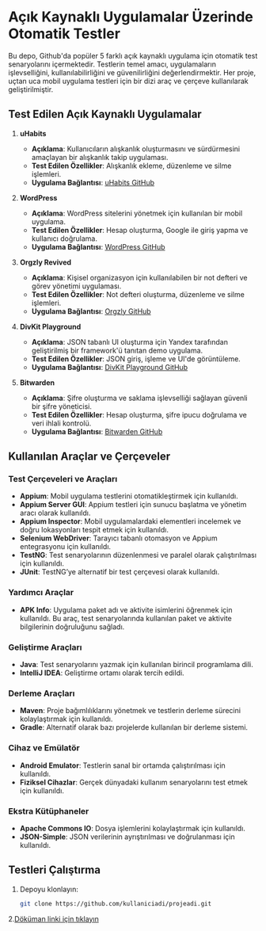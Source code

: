 # Açık Kaynaklı Uygulamalar Üzerinde Otomatik Testler

Bu depo, Github'da popüler 5 farklı açık kaynaklı uygulama için otomatik test senaryolarını içermektedir. Testlerin temel amacı, uygulamaların işlevselliğini, kullanılabilirliğini ve güvenilirliğini değerlendirmektir. Her proje, uçtan uca mobil uygulama testleri için bir dizi araç ve çerçeve kullanılarak geliştirilmiştir.

## Test Edilen Açık Kaynaklı Uygulamalar

1. **uHabits**
    - **Açıklama**: Kullanıcıların alışkanlık oluşturmasını ve sürdürmesini amaçlayan bir alışkanlık takip uygulaması.
    - **Test Edilen Özellikler**: Alışkanlık ekleme, düzenleme ve silme işlemleri.
    - **Uygulama Bağlantısı**: [uHabits GitHub](https://github.com/iSoron/uhabits)

2. **WordPress**
    - **Açıklama**: WordPress sitelerini yönetmek için kullanılan bir mobil uygulama.
    - **Test Edilen Özellikler**: Hesap oluşturma, Google ile giriş yapma ve kullanıcı doğrulama.
    - **Uygulama Bağlantısı**: [WordPress GitHub](https://github.com/wordpress-mobile/WordPress-Android)

3. **Orgzly Revived**
    - **Açıklama**: Kişisel organizasyon için kullanılabilen bir not defteri ve görev yönetimi uygulaması.
    - **Test Edilen Özellikler**: Not defteri oluşturma, düzenleme ve silme işlemleri.
    - **Uygulama Bağlantısı**: [Orgzly GitHub](https://github.com/orgzly/orgzly-android)

4. **DivKit Playground**
    - **Açıklama**: JSON tabanlı UI oluşturma için Yandex tarafından geliştirilmiş bir framework'ü tanıtan demo uygulama.
    - **Test Edilen Özellikler**: JSON giriş, işleme ve UI'de görüntüleme.
    - **Uygulama Bağlantısı**: [DivKit Playground GitHub](https://github.com/divkit/divkit/tree/main/client/android)

5. **Bitwarden**
    - **Açıklama**: Şifre oluşturma ve saklama işlevselliği sağlayan güvenli bir şifre yöneticisi.
    - **Test Edilen Özellikler**: Hesap oluşturma, şifre ipucu doğrulama ve veri ihlali kontrolü.
    - **Uygulama Bağlantısı**: [Bitwarden GitHub](https://github.com/bitwarden/android)

## Kullanılan Araçlar ve Çerçeveler

### Test Çerçeveleri ve Araçları
- **Appium**: Mobil uygulama testlerini otomatikleştirmek için kullanıldı.
- **Appium Server GUI**: Appium testleri için sunucu başlatma ve yönetim aracı olarak kullanıldı.
- **Appium Inspector**: Mobil uygulamalardaki elementleri incelemek ve doğru lokasyonları tespit etmek için kullanıldı.
- **Selenium WebDriver**: Tarayıcı tabanlı otomasyon ve Appium entegrasyonu için kullanıldı.
- **TestNG**: Test senaryolarının düzenlenmesi ve paralel olarak çalıştırılması için kullanıldı.
- **JUnit**: TestNG’ye alternatif bir test çerçevesi olarak kullanıldı.

### Yardımcı Araçlar
- **APK Info**: Uygulama paket adı ve aktivite isimlerini öğrenmek için kullanıldı. Bu araç, test senaryolarında kullanılan paket ve aktivite bilgilerinin doğruluğunu sağladı.

### Geliştirme Araçları
- **Java**: Test senaryolarını yazmak için kullanılan birincil programlama dili.
- **IntelliJ IDEA**: Geliştirme ortamı olarak tercih edildi.

### Derleme Araçları
- **Maven**: Proje bağımlılıklarını yönetmek ve testlerin derleme sürecini kolaylaştırmak için kullanıldı.
- **Gradle**: Alternatif olarak bazı projelerde kullanılan bir derleme sistemi.

### Cihaz ve Emülatör
- **Android Emulator**: Testlerin sanal bir ortamda çalıştırılması için kullanıldı.
- **Fiziksel Cihazlar**: Gerçek dünyadaki kullanım senaryolarını test etmek için kullanıldı.

### Ekstra Kütüphaneler
- **Apache Commons IO**: Dosya işlemlerini kolaylaştırmak için kullanıldı.
- **JSON-Simple**: JSON verilerinin ayrıştırılması ve doğrulanması için kullanıldı.

## Testleri Çalıştırma

1. Depoyu klonlayın:
   ```bash
   git clone https://github.com/kullaniciadi/projeadi.git

2.[Döküman linki için tıklayın](https://drive.google.com/file/d/185k_DcKyEta7ck-IINA4-lt17C1T5nhF/view?usp=sharing)

 